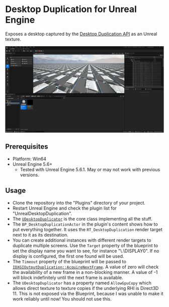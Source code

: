 # Desktop Duplication for Unreal Engine

Exposes a desktop captured by the [Desktop Duplication API](https://learn.microsoft.com/en-us/windows/win32/direct3ddxgi/desktop-dup-api) as an Unreal texture.

![](./Docs/sample.png)

## Prerequisites
* Platform: Win64
* Unreal Engine 5.6+
    * Tested with Unreal Engine 5.6.1. May or may not work with previous versions.
 
## Usage
* Clone the repository into the "Plugins" directory of your project.
* Restart Unreal Engine and check the plugin list for "UnrealDesktopDuplication".
* The [`UDesktopDuplicator`](Source/UnrealDesktopDuplication/Public/DesktopDuplicator.h) is the core class implementing all the stuff.
* The `BP_DesktopDuplicationActor` in the plugin's content shows how to put everything together. It uses the `RT_DesktopDuplication` render target next to it as its destination.
* You can create additional instances with different render targets to duplicate multiple screens. Use the `Target` property of the blueprint to set the display name you want to see, for instance "\\.\DISPLAY0". If no display is configured, the first one found will be used.
* The `Timeout` property of the blueprint will be passed to [`IDXGIOutputDuplication::AcquireNextFrame`](https://learn.microsoft.com/en-us/windows/win32/api/dxgi1_2/nf-dxgi1_2-idxgioutputduplication-acquirenextframe). A value of zero will check the availability of a new frame in a non-blocking manner. A value of -1 will block indefinitely until the next frame is available.
* The `UDesktopDuplicator` has a property named `AllowGpuCopy` which allows direct texture to texture copies if the underlying RHI is Direct3D 11. This is not exposed via the Blueprint, because I was unable to make it work reliably until now! You should not use this.
